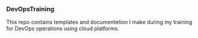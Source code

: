### DevOpsTraining
This repo contains templates and documentetion I make during my training for DevOps operations using cloud platforms.

